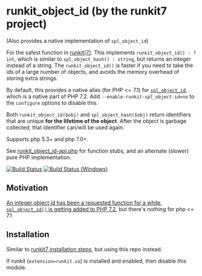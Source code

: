 runkit\_object\_id (by the runkit7 project)
===========================================

(Also provides a native implementation of `spl_object_id`)

For the safest function in [runkit(7)](https://github.com/runkit7/runkit7).
This implements `runkit_object_id() : ?int`,
which is similar to `spl_object_hash() : string`, but returns an integer instead of a string.
The `runkit_object_id()` is faster if you need to take the ids of a large number of objects, and avoids the memory overhead of storing extra strings.

By default, this provides a native alias (for PHP <= 7.1) for [`spl_object_id`](https://github.com/php/php-src/pull/2611), which is a native part of PHP 7.2.
Add `--enable-runkit-spl_object-id=no` to the `configure` options to disable this.

Both `runkit_object_id($obj)` and `spl_object_hash($obj)` return identifiers that are unique **for the lifetime of the object**.
After the object is garbage collected, that identifier can/will be used again.

Supports php 5.3+ and php 7.0\+.

See [runkit\_object\_id-api.php](./runkit_object_id-api.php) for function stubs, and an alternate (slower) pure PHP implementation.

[![Build Status](https://travis-ci.org/runkit7/runkit_object_id.svg?branch=master)](https://travis-ci.org/runkit7/runkit_object_id)
[![Build Status (Windows)](https://ci.appveyor.com/api/projects/status/dmlr3sc8153n9cjv?svg=true)](https://ci.appveyor.com/project/TysonAndre/runkit-object-id)

Motivation
----------

[An integer object id has been a requested function for a while.](http://grokbase.com/t/php/php-internals/08chfwdavh/new-function-proposal-spl-object-id#2008121730trg75pyz8mn92dqwemjb14k8)
[`spl_object_id()` is getting added to PHP 7.2](https://github.com/php/php-src/pull/2611), but there's nothing for php <= 7.1

Installation
------------

Similar to [runkit7 installation steps](https://github.com/runkit7/runkit7#installation), but using this repo instead.

If runkit (`extension=runkit.so`) is installed and enabled, then disable this module.
